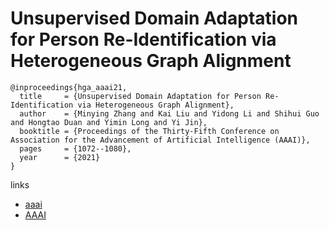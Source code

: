 # Unsupervised Domain Adaptation for Person Re-Identification via Heterogeneous Graph Alignment

```
@inproceedings{hga_aaai21,
  title     = {Unsupervised Domain Adaptation for Person Re-Identification via Heterogeneous Graph Alignment},
  author    = {Minying Zhang and Kai Liu and Yidong Li and Shihui Guo and Hongtao Duan and Yimin Long and Yi Jin},
  booktitle = {Proceedings of the Thirty-Fifth Conference on Association for the Advancement of Artificial Intelligence (AAAI)},
  pages	    = {1072--1080},
  year      = {2021}
}
```

links
- [aaai](https://www.aaai.org/AAAI21Papers/AAAI-4639.ZhangM.pdf)
- [AAAI](https://ojs.aaai.org/index.php/AAAI/article/view/16192)